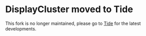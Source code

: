 # DisplayCluster moved to Tide

This fork is no longer maintained, please go to
[Tide](https://github.com/BlueBrain/Tide) for the latest developments.

